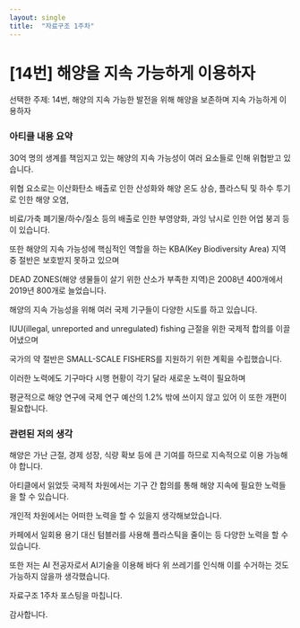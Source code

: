 ```yaml
---
layout: single
title:  "자료구조 1주차"
---
```


[14번] 해양을 지속 가능하게 이용하자
===


선택한 주제: 14번, 해양의 지속 가능한 발전을 위해 해양을 보존하며 지속 가능하게 이용하자



### 아티클 내용 요약

30억 명의 생계를 책임지고 있는 해양의 지속 가능성이 여러 요소들로 인해 위협받고 있습니다.

위협 요소로는 이산화탄소 배출로 인한 산성화와 해양 온도 상승, 플라스틱 및 하수 투기로 인한 해양 오염,

비료/가축 폐기물/하수/질소 등의 배출로 인한 부영양화, 과잉 낚시로 인한 어업 붕괴 등이 있습니다.

또한 해양의 지속 가능성에 핵심적인 역할을 하는 KBA(Key Biodiversity Area) 지역 중 절반은 보호받지 못하고 있으며

DEAD ZONES(해양 생물들이 살기 위한 산소가 부족한 지역)은 2008년 400개에서 2019년 800개로 늘었습니다.

해양의 지속 가능성을 위해 여러 국제 기구들이 다양한 시도를 하고 있습니다.

IUU(illegal, unreported and unregulated) fishing 근절을 위한 국제적 합의를 이끌어냈으며

국가의 약 절반은 SMALL-SCALE FISHERS를 지원하기 위한 계획을 수립했습니다.

이러한 노력에도 기구마다 시행 현황이 각기 달라 새로운 노력이 필요하며

평균적으로 해양 연구에 국제 연구 예산의 1.2% 밖에 쓰이지 않고 있어 이 또한 개편이 필요합니다.


### 관련된 저의 생각

해양은 가난 근절, 경제 성장, 식량 확보 등에 큰 기여를 하므로 지속적으로 이용 가능해야 합니다.

아티클에서 읽었듯 국제적 차원에서는 기구 간 합의를 통해 해양 지속에 필요한 노력들을 할 수 있습니다.

개인적 차원에서는 어떠한 노력을 할 수 있을지 생각해보았습니다.

카페에서 일회용 용기 대신 텀블러를 사용해 플라스틱을 줄이는 등 다양한 노력을 할 수 있습니다.

또한 저는 AI 전공자로서 AI기술을 이용해 바다 위 쓰레기를 인식해 이를 수거하는 것도 가능하지 않을까 생각했습니다.


자료구조 1주차 포스팅을 마칩니다.

감사합니다.


